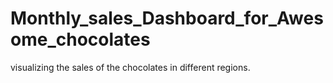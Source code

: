 # Monthly_sales_Dashboard_for_Awesome_chocolates
visualizing the sales of the chocolates in different regions.
